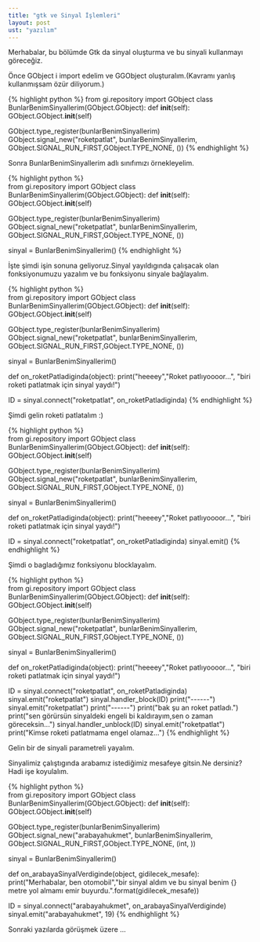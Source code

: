 ```yaml
---
title: "gtk ve Sinyal İşlemleri"
layout: post
ust: "yazılım"
---
```


Merhabalar, bu bölümde Gtk da sinyal oluşturma ve bu sinyali kullanmayı göreceğiz.

Önce GObject i import edelim ve GGObject oluşturalım.(Kavramı yanlış kullanmışsam özür diliyorum.)

{% highlight python  %}
from gi.repository import GObject
class BunlarBenimSinyallerim(GObject.GObject):
    def __init__(self):
    	GObject.GObject.__init__(self)

GObject.type_register(bunlarBenimSinyallerim)
GObject.signal_new("roketpatlat", bunlarBenimSinyallerim, GObject.SIGNAL_RUN_FIRST,GObject.TYPE_NONE, ())
{% endhighlight %}					
					

Sonra BunlarBenimSinyallerim adlı sınıfımızı örnekleyelim.

{% highlight python  %}					
from gi.repository import GObject
class BunlarBenimSinyallerim(GObject.GObject):
    def __init__(self):
    	GObject.GObject.__init__(self)

GObject.type_register(bunlarBenimSinyallerim)
GObject.signal_new("roketpatlat", bunlarBenimSinyallerim, GObject.SIGNAL_RUN_FIRST,GObject.TYPE_NONE, ())

sinyal = BunlarBenimSinyallerim()
{% endhighlight %}					
					

İşte şimdi işin sonuna geliyoruz.Sinyal yayıldıgında çalışacak olan fonksiyonumuzu yazalım ve bu fonksiyonu sinyale bağlayalım.

{% highlight python  %}					
from gi.repository import GObject
class BunlarBenimSinyallerim(GObject.GObject):
    def __init__(self):
    	GObject.GObject.__init__(self)

GObject.type_register(bunlarBenimSinyallerim)
GObject.signal_new("roketpatlat", bunlarBenimSinyallerim, GObject.SIGNAL_RUN_FIRST,GObject.TYPE_NONE, ())

sinyal = BunlarBenimSinyallerim()

def on_roketPatladiginda(object):
    print("heeeey","Roket patlıyoooor...", "biri roketi patlatmak için sinyal yaydı!")

ID = sinyal.connect("roketpatlat", on_roketPatladiginda)
{% endhighlight %}					
					

Şimdi gelin roketi patlatalım :)

{% highlight python  %}					
from gi.repository import GObject
class BunlarBenimSinyallerim(GObject.GObject):
    def __init__(self):
    	GObject.GObject.__init__(self)

GObject.type_register(bunlarBenimSinyallerim)
GObject.signal_new("roketpatlat", bunlarBenimSinyallerim, GObject.SIGNAL_RUN_FIRST,GObject.TYPE_NONE, ())

sinyal = BunlarBenimSinyallerim()

def on_roketPatladiginda(object):
    print("heeeey","Roket patlıyoooor...", "biri roketi patlatmak için sinyal yaydı!")

ID = sinyal.connect("roketpatlat", on_roketPatladiginda)
sinyal.emit()
{% endhighlight %}					
					

Şimdi o bagladığımız fonksiyonu blocklayalım.

{% highlight python  %}					
from gi.repository import GObject
class BunlarBenimSinyallerim(GObject.GObject):
    def __init__(self):
    	GObject.GObject.__init__(self)

GObject.type_register(bunlarBenimSinyallerim)
GObject.signal_new("roketpatlat", bunlarBenimSinyallerim, GObject.SIGNAL_RUN_FIRST,GObject.TYPE_NONE, ())

sinyal = BunlarBenimSinyallerim()

def on_roketPatladiginda(object):
    print("heeeey","Roket patlıyoooor...", "biri roketi patlatmak için sinyal yaydı!")

ID = sinyal.connect("roketpatlat", on_roketPatladiginda)
sinyal.emit("roketpatlat")
sinyal.handler_block(ID)
print("------")
sinyal.emit("roketpatlat")
print("------")
print("bak şu an roket patladı.")
print("sen görürsün sinyaldeki engeli bi kaldırayım,sen o zaman göreceksin...")
sinyal.handler_unblock(ID)
sinyal.emit("roketpatlat")
print("Kimse roketi patlatmama engel olamaz...")
{% endhighlight %}					
					

Gelin bir de sinyali parametreli yayalım.

Sinyalimiz çalıştıgında arabamız istediğimiz mesafeye gitsin.Ne dersiniz?Hadi işe koyulalım.

{% highlight python  %}					
from gi.repository import GObject
class BunlarBenimSinyallerim(GObject.GObject):
    def __init__(self):
    	GObject.GObject.__init__(self)

GObject.type_register(bunlarBenimSinyallerim)
GObject.signal_new("arabayahukmet", bunlarBenimSinyallerim, GObject.SIGNAL_RUN_FIRST,GObject.TYPE_NONE, (int, ))

sinyal = BunlarBenimSinyallerim()

def on_arabayaSinyalVerdiginde(object, gidilecek_mesafe):
    print("Merhabalar, ben otomobil","bir sinyal aldım ve bu sinyal benim {} metre yol almamı emir buyurdu.".format(gidilecek_mesafe))

ID = sinyal.connect("arabayahukmet", on_arabayaSinyalVerdiginde)
sinyal.emit("arabayahukmet", 19)
{% endhighlight %}					
					
Sonraki yazılarda görüşmek üzere ...
